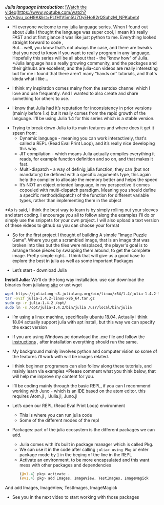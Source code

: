 **_Julia language introduction:_**
[!Watch the video](https://img.youtube.com/vi/Vy4vu_coH9A&list=PLfH1V5m5U7OyEHo82rQSuhzM_NPKubeb/maxresdefault.jpg)(https://www.youtube.com/watch?v=Vy4vu_coH9A&list=PLfH1V5m5U7OyEHo82rQSuhzM_NPKubeb)
+ Hi everyone welcome to my julia language series. When I found out about Julia I thought the language was super cool, I mean it’s really  FAST and at first glance it was like just python to me. Everything looked straight forward to code ,  
But… well, you know that’s not always the case, and there are tweaks that you need to know if you want to really program in any language.
Hopefully this series will be all about that - the “know how” of Julia.
*Julia language  has a really  growing community, and the packages and their githubs are excellent, and the julia-con videos are really interesting but for me i found that there aren’t many “hands on” tutorials, and that's kinda what i like...

* I think my inspiration comes mainy from the sentdex channel which I love and use frequently. And I wanted to also create and share something for others to use.

* I know that Julia had it’s reputation for inconsistency in prior versions (mainly before 1.x) but it really comes from the rapid growth of the language.  I'll be using Julia 1.4 for this series which is a stable version.


+ Trying to break down Julia to its main features and where does it get it speen from:
  * Dynamic language - meaning you can work interactively, that's called a REPL (Read Eval Print Loop), and it’s really nice developing this way.
  * JIT compilation - which means Julia actually compiles everything it reads, for example  function definition and so on, and that makes it fast.
  * Multi-dispatch - a way of definig julia function, they can (but not mandatory) be defined with a specific arguments type, this again help the compiler to allocate the memory better and helps the speed
  * It’s NOT an object oriented language, in my perspective it comes copouled with multi-dispatch  paradigm. Meaning you should define a specific method(dispatch) of the function for different variable types, rather than implementing them in the object


*As is said, I think the best way to learn is by simply rolling out your sleeves and start coding. I encourage you all to follow along the examples I’ll do or simply use the snippets for your own project. I will also upload a text version of these videos to github so you can choose your format

* So for the first project I thought of building A simple “Image Puzzle Game”. Where you get a scrambled image, that is an image that was broken into tiles but the tiles were misplaced, the player's goal is to arrange those pieces by swapping them around, to get the complete image.
Pretty simple right…
I think that will give us a good base to explore the best in julia as well as some important Packages

* Let’s start - download Julia



**Install Julia:**
We’ll do the long way installation. use can download the binaries from julialang [site](https://julialang.org/downloads/ "Donwland latest juila") or ust wget
```bash
wget https://julialang-s3.julialang.org/bin/linux/x64/1.4/julia-1.4.2-linux-x86_64.tar.gz
tar -xvzf julia-1.4.2-linux-x86_64.tar.gz
sudo cp -r julia-1.4.2 /opt/
sudo ln -s /opt/julia-1.4.2/bin/julia /usr/local/bin/julia
```

* I’m using a linux machine, specifically ubuntu 18.04.
Actually i think 18.04 actually support julia with apt install, but this way we can specify the exact version
* If you are using Windows pc donwload the .exe file and follow the [instructions](https://julialang.org/downloads/platform/ "platform specific instructions") , after installation everything should run the same.
* My background mainly involves python and computer vision so some of the features i’ll work with will be images related.

* I think beginner programers can also follow along these tutorials, and mainly learn via examples
*Please comment what you think below, that will help me improve my content for you.

* I’ll be coding mainly through the basic REPL, if you can I recommend working with Juno - which is an IDE based on the atom editor.
this requires Atom.jl , IJulia.jl, Juno.jl



* Let’s open our REPL (Read Eval Print Loop) environment
  * This is where you can run julia code
  * Some of the different modes of the repl
* Packages: part of the julia ecosystem is the different packages we can add.
  * Julia comes with it’s built in package manager which is called Pkg.
  * We can use it in the code after calling ```julia> using Pkg``` or enter package mode by ```]``` in the beging of the line in the REPL
  * Activate an environment, to be more encapsulated and this want mess with other packages and dependencies
    ```julia
    (@v1.4) pkg> activate .
    (@v1.4) pkg> add Images, ImageView, TestImages, ImageMagick
    ```
And add Images, ImageView, TestImages, ImageMagick
* See you in the next video to start working with those packages
